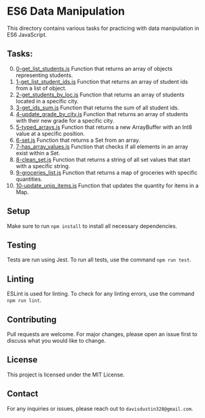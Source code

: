 # ES6 Data Manipulation

This directory contains various tasks for practicing with data manipulation in ES6 JavaScript.

## Tasks:

0. [0-get_list_students.js](0-get_list_students.js) Function that returns an array of objects representing students.
1. [1-get_list_student_ids.js](1-get_list_student_ids.js) Function that returns an array of student ids from a list of object.
2. [2-get_students_by_loc.js](2-get_students_by_loc.js) Function that returns an array of students located in a specific city.
3. [3-get_ids_sum.js](3-get_ids_sum.js) Function that returns the sum of all student ids.
4. [4-update_grade_by_city.js](4-update_grade_by_city.js) Function that returns an array of students with their new grade for a specific city.
5. [5-typed_arrays.js](5-typed_arrays.js) Function that returns a new ArrayBuffer with an Int8 value at a specific position.
6. [6-set.js](6-set.js) Function that returns a Set from an array.
7. [7-has_array_values.js](7-has_array_values.js) Function that checks if all elements in an array exist within a Set.
8. [8-clean_set.js](8-clean_set.js) Function that returns a string of all set values that start with a specific string.
9. [9-groceries_list.js](9-groceries_list.js) Function that returns a map of groceries with specific quantities.
10. [10-update_uniq_items.js](10-update_uniq_items.js) Function that updates the quantity for items in a Map.

## Setup
Make sure to run `npm install` to install all necessary dependencies.

## Testing
Tests are run using Jest. To run all tests, use the command `npm run test`.

## Linting
ESLint is used for linting. To check for any linting errors, use the command `npm run lint`.

## Contributing
Pull requests are welcome. For major changes, please open an issue first to discuss what you would like to change.

## License
This project is licensed under the MIT License.

## Contact
For any inquiries or issues, please reach out to `davisdustin328@gmail.com`.
